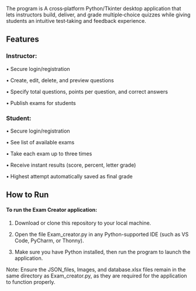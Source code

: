 The program is A cross‑platform Python/Tkinter desktop application that lets instructors build, deliver, and grade multiple‑choice quizzes while giving students an intuitive test‑taking and feedback experience.

## Features

### Instructor:

• Secure login/registration

• Create, edit, delete, and preview questions

• Specify total questions, points per question, and correct answers

• Publish exams for students


### Student:

• Secure login/registration

• See list of available exams

• Take each exam up to three times

• Receive instant results (score, percent, letter grade)

• Highest attempt automatically saved as final grade

## How to Run
#### To run the Exam Creator application:

1. Download or clone this repository to your local machine.

2. Open the file Exam_creator.py in any Python-supported IDE (such as VS Code, PyCharm, or Thonny).

3. Make sure you have Python installed, then run the program to launch the application.

Note: Ensure the JSON_files, Images, and database.xlsx files remain in the same directory as Exam_creator.py, as they are required for the application to function properly.
